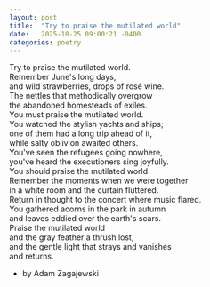 ```yaml
---
layout: post
title:  "Try to praise the mutilated world"
date:   2025-10-25 09:00:21 -0400
categories: poetry
---
```

Try to praise the mutilated world.\
Remember June's long days,\
and wild strawberries, drops of rosé wine.\
The nettles that methodically overgrow\
the abandoned homesteads of exiles.\
You must praise the mutilated world.\
You watched the stylish yachts and ships;\
one of them had a long trip ahead of it,\
while salty oblivion awaited others.\
You've seen the refugees going nowhere,\
you've heard the executioners sing joyfully.\
You should praise the mutilated world.\
Remember the moments when we were together\
in a white room and the curtain fluttered.\
Return in thought to the concert where music flared.\
You gathered acorns in the park in autumn\
and leaves eddied over the earth's scars.\
Praise the mutilated world\
and the gray feather a thrush lost,\
and the gentle light that strays and vanishes\
and returns.
- by Adam Zagajewski